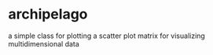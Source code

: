# archipelago
a simple class for plotting a scatter plot matrix for visualizing multidimensional data
